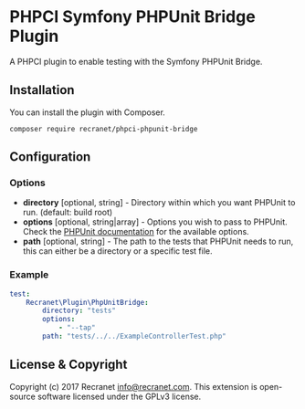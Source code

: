 # PHPCI Symfony PHPUnit Bridge Plugin
A PHPCI plugin to enable testing with the Symfony PHPUnit Bridge.

## Installation
You can install the plugin with Composer.

```
composer require recranet/phpci-phpunit-bridge
```

## Configuration
### Options
* **directory** [optional, string] - Directory within which you want PHPUnit to run. (default: build root) 
* **options** [optional, string|array] - Options you wish to pass to PHPUnit. Check the [PHPUnit documentation](https://phpunit.de/manual/current/en/textui.html) for the available options.
* **path** [optional, string] - The path to the tests that PHPUnit needs to run, this can either be a directory or a specific test file.

### Example
```yml
test:
    Recranet\Plugin\PhpUnitBridge:
        directory: "tests"
        options:
            - "--tap"
        path: "tests/../../ExampleControllerTest.php"
```

## License & Copyright
Copyright (c) 2017 Recranet <info@recranet.com>.
This extension is open-source software licensed under the GPLv3 license.
